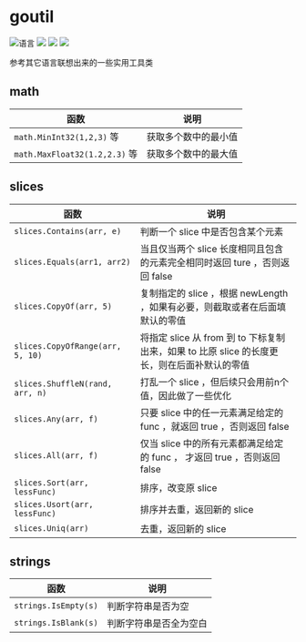 # goutil

![](https://img.shields.io/github/languages/top/CuteReimu/goutil "语言")
[![](https://img.shields.io/github/workflow/status/CuteReimu/goutil/Go)](https://github.com/CuteReimu/goutil/actions/workflows/golangci-lint.yml "代码分析")
[![](https://img.shields.io/github/contributors/CuteReimu/goutil)](https://github.com/CuteReimu/goutil/graphs/contributors "贡献者")
[![](https://img.shields.io/github/license/CuteReimu/goutil)](https://github.com/CuteReimu/goutil/blob/master/LICENSE "许可协议")

参考其它语言联想出来的一些实用工具类

## math

| 函数                           | 说明         |
|------------------------------|------------|
| `math.MinInt32(1,2,3)` 等     | 获取多个数中的最小值 |
| `math.MaxFloat32(1.2,2.3)` 等 | 获取多个数中的最大值 |

## slices

| 函数                               | 说明                                                           |
|----------------------------------|--------------------------------------------------------------|
| `slices.Contains(arr, e)`        | 判断一个 slice 中是否包含某个元素                                         |
| `slices.Equals(arr1, arr2)`      | 当且仅当两个 slice 长度相同且包含的元素完全相同时返回 ture ，否则返回 false              |
| `slices.CopyOf(arr, 5)`          | 复制指定的 slice ，根据 newLength ，如果有必要，则截取或者在后面填默认的零值              |
| `slices.CopyOfRange(arr, 5, 10)` | 将指定 slice 从 from 到 to 下标复制出来，如果 to 比原 slice 的长度更长，则在后面补默认的零值 |
| `slices.ShuffleN(rand, arr, n)`  | 打乱一个 slice ，但后续只会用前n个值，因此做了一些优化                              |
| `slices.Any(arr, f)`             | 只要 slice 中的任一元素满足给定的 func ，就返回 true ，否则返回 false              |
| `slices.All(arr, f)`             | 仅当 slice 中的所有元素都满足给定的 func ， 才返回 true ，否则返回 false            |
| `slices.Sort(arr, lessFunc)`     | 排序，改变原 slice                                                 |
| `slices.Usort(arr, lessFunc)`    | 排序并去重，返回新的 slice                                             |
| `slices.Uniq(arr)`               | 去重，返回新的 slice                                                |

## strings

| 函数                   | 说明          |
|----------------------|-------------|
| `strings.IsEmpty(s)` | 判断字符串是否为空   |
| `strings.IsBlank(s)` | 判断字符串是否全为空白 |
